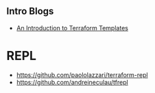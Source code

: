 ## Intro Blogs
- [An Introduction to Terraform Templates](https://faun.pub/an-introduction-to-terraform-templates-a458d813fe95)

# REPL
- https://github.com/paololazzari/terraform-repl
- https://github.com/andreineculau/tfrepl
